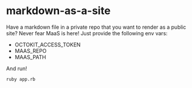 markdown-as-a-site
==================

Have a markdown file in a private repo that you want to render as a public site? Never fear MaaS is here! Just provide the following env vars:

* OCTOKIT_ACCESS_TOKEN
* MAAS_REPO
* MAAS_PATH

And run!

```ruby app.rb```
